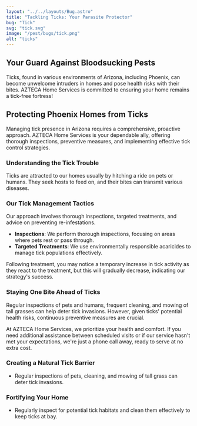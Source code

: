 ```yaml
---
layout: "../../layouts/Bug.astro"
title: "Tackling Ticks: Your Parasite Protector"
bug: "Tick"
svg: "tick.svg"
image: "/pest/bugs/tick.png"
alt: "ticks"
---
```


## Your Guard Against Bloodsucking Pests

Ticks, found in various environments of Arizona, including Phoenix, can become unwelcome intruders in homes and pose health risks with their bites. AZTECA Home Services is committed to ensuring your home remains a tick-free fortress!

## Protecting Phoenix Homes from Ticks

Managing tick presence in Arizona requires a comprehensive, proactive approach. AZTECA Home Services is your dependable ally, offering thorough inspections, preventive measures, and implementing effective tick control strategies.

### Understanding the Tick Trouble

Ticks are attracted to our homes usually by hitching a ride on pets or humans. They seek hosts to feed on, and their bites can transmit various diseases.

### Our Tick Management Tactics

Our approach involves thorough inspections, targeted treatments, and advice on preventing re-infestations.

- **Inspections**: We perform thorough inspections, focusing on areas where pets rest or pass through.
- **Targeted Treatments**: We use environmentally responsible acaricides to manage tick populations effectively.

Following treatment, you may notice a temporary increase in tick activity as they react to the treatment, but this will gradually decrease, indicating our strategy's success.

### Staying One Bite Ahead of Ticks

Regular inspections of pets and humans, frequent cleaning, and mowing of tall grasses can help deter tick invasions. However, given ticks' potential health risks, continuous preventive measures are crucial.

At AZTECA Home Services, we prioritize your health and comfort. If you need additional assistance between scheduled visits or if our service hasn't met your expectations, we're just a phone call away, ready to serve at no extra cost.

### Creating a Natural Tick Barrier

- Regular inspections of pets, cleaning, and mowing of tall grass can deter tick invasions.

### Fortifying Your Home

- Regularly inspect for potential tick habitats and clean them effectively to keep ticks at bay.
